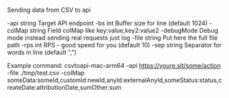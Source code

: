 Sending data from CSV to api

-api string
    Target API endpoint
-bs int
    Buffer size for line (default 1024)
-colMap string
    Field colMap like key:value,key2:value2
-debugMode
    Debug mode instead sending real requests just log
-file string
    Put here the full file path
-rps int
    RPS - good speed for you (default 10)
-sep string
    Separator for words in line (default ",")

Example command:
csvtoapi-mac-arm64 -api https://youre.sit/some/action -file ./tmp/test.csv -colMap someData:someId,customId:newId,anyId:externalAnyId,someStatus:status,createDate:attributionDate,sumOther:sum
